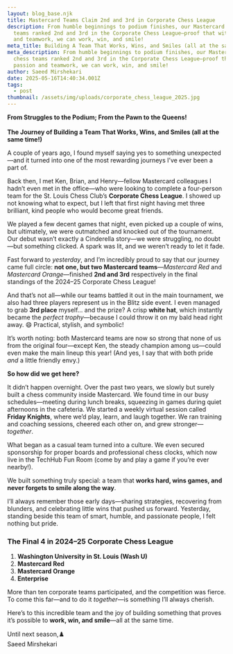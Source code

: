 ```yaml
---
layout: blog_base.njk
title: Mastercard Teams Claim 2nd and 3rd in Corporate Chess League
description: From humble beginnings to podium finishes, our Mastercard chess
  teams ranked 2nd and 3rd in the Corporate Chess League—proof that with passion
  and teamwork, we can work, win, and smile!
meta_title: Building A Team That Works, Wins, and Smiles (all at the same time!)
meta_description: From humble beginnings to podium finishes, our Mastercard
  chess teams ranked 2nd and 3rd in the Corporate Chess League—proof that with
  passion and teamwork, we can work, win, and smile!
author: Saeed Mirshekari
date: 2025-05-16T14:40:34.001Z
tags:
  - post
thumbnail: /assets/img/uploads/corporate_chess_league_2025.jpg
---
```

**From Struggles to the Podium; From the Pawn to the Queens!**\
\
**The Journey of Building a Team That Works, Wins, and Smiles (all at the same time!)** 

A couple of years ago, I found myself saying yes to something unexpected—and it turned into one of the most rewarding journeys I’ve ever been a part of.

Back then, I met Ken, Brian, and Henry—fellow Mastercard colleagues I hadn’t even met in the office—who were looking to complete a four-person team for the St. Louis Chess Club’s **Corporate Chess League**. I showed up not knowing what to expect, but I left that first night having met three brilliant, kind people who would become great friends.

We played a few decent games that night, even picked up a couple of wins, but ultimately, we were outmatched and knocked out of the tournament. Our debut wasn’t exactly a Cinderella story—we were struggling, no doubt—but something clicked. A spark was lit, and we weren’t ready to let it fade.

Fast forward to *yesterday*, and I’m incredibly proud to say that our journey came full circle: **not one, but two Mastercard teams**—*Mastercard Red* and *Mastercard Orange*—finished **2nd and 3rd** respectively in the final standings of the 2024–25 Corporate Chess League!

And that’s not all—while our teams battled it out in the main tournament, we also had three players represent us in the Blitz side event. I even managed to grab **3rd place** myself… and the prize? A crisp **white hat**, which instantly became the *perfect trophy*—because I could throw it on my bald head right away. 😄 Practical, stylish, and symbolic!

It’s worth noting: both Mastercard teams are now so strong that none of us from the original four—except Ken, the steady champion among us—could even make the main lineup this year! (And yes, I say that with both pride *and* a little friendly envy.)

**So how did we get here?**

It didn’t happen overnight. Over the past two years, we slowly but surely built a chess community inside Mastercard. We found time in our busy schedules—meeting during lunch breaks, squeezing in games during quiet afternoons in the cafeteria. We started a weekly virtual session called **Friday Knights**, where we’d play, learn, and laugh together. We ran training and coaching sessions, cheered each other on, and grew stronger—*together*.

What began as a casual team turned into a culture. We even secured sponsorship for proper boards and professional chess clocks, which now live in the TechHub Fun Room (come by and play a game if you’re ever nearby!).

We built something truly special: a team that **works hard, wins games, and never forgets to smile along the way**.

I’ll always remember those early days—sharing strategies, recovering from blunders, and celebrating little wins that pushed us forward. Yesterday, standing beside this team of smart, humble, and passionate people, I felt nothing but pride.

### The Final 4 in 2024–25 Corporate Chess League

1. **Washington University in St. Louis (Wash U)**
2. **Mastercard Red**
3. **Mastercard Orange**
4. **Enterprise**

More than ten corporate teams participated, and the competition was fierce. To come this far—and to do it *together*—is something I’ll always cherish.

Here’s to this incredible team and the joy of building something that proves it’s possible to **work, win, and smile**—all at the same time.

Until next season,♟️\
S﻿aeed Mirshekari